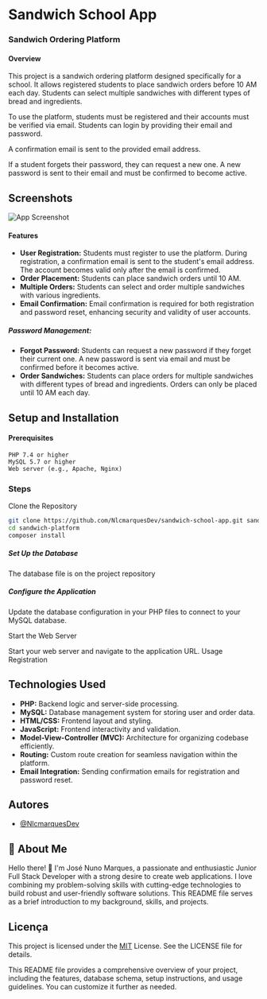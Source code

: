 # Sandwich School App

### Sandwich Ordering Platform

#### **Overview**

This project is a sandwich ordering platform designed specifically for a school. It allows registered students to place sandwich orders before 10 AM each day. Students can select multiple sandwiches with different types of bread and ingredients.

To use the platform, students must be registered and their accounts must be verified via email.
Students can login by providing their email and password.

A confirmation email is sent to the provided email address.

If a student forgets their password, they can request a new one.
A new password is sent to their email and must be confirmed to become active.

## Screenshots

![App Screenshot](https://via.placeholder.com/468x300?text=App+Screenshot+Here)

#### Features

- **User Registration:** Students must register to use the platform. During registration, a confirmation email is sent to the student's email address. The account becomes valid only after the email is confirmed.
- **Order Placement:** Students can place sandwich orders until 10 AM.
- **Multiple Orders:** Students can select and order multiple sandwiches with various ingredients.
- **Email Confirmation:** Email confirmation is required for both registration and password reset, enhancing security and validity of user accounts.

##### Password Management:

- **Forgot Password:** Students can request a new password if they forget their current one. A new password is sent via email and must be confirmed before it becomes active.
- **Order Sandwiches:** Students can place orders for multiple sandwiches with different types of bread and ingredients. Orders can only be placed until 10 AM each day.

## Setup and Installation

#### Prerequisites

    PHP 7.4 or higher
    MySQL 5.7 or higher
    Web server (e.g., Apache, Nginx)

### Steps

Clone the Repository

```bash
git clone https://github.com/NlcmarquesDev/sandwich-school-app.git sandwish-platform
cd sandwich-platform
composer install
```

##### Set Up the Database
The database file is on the project repository

##### Configure the Application

Update the database configuration in your PHP files to connect to your MySQL database.


Start the Web Server

Start your web server and navigate to the application URL.
Usage
Registration

## Technologies Used

 - **PHP:** Backend logic and server-side processing.
 - **MySQL:** Database management system for storing user and order data.
 - **HTML/CSS:** Frontend layout and styling.
 - **JavaScript:** Frontend interactivity and validation.
 - **Model-View-Controller (MVC):** Architecture for organizing codebase efficiently.
 - **Routing:** Custom route creation for seamless navigation within the platform.
 - **Email Integration:** Sending confirmation emails for registration and password reset.


## Autores

- [@NlcmarquesDev](https://github.com/NlcmarquesDev)

## 🚀 About Me

Hello there! 👋 I'm José Nuno Marques, a passionate and enthusiastic Junior Full Stack Developer with a strong desire to create web applications. I love combining my problem-solving skills with cutting-edge technologies to build robust and user-friendly software solutions. This README file serves as a brief introduction to my background, skills, and projects.

## Licença

This project is licensed under the [MIT](https://choosealicense.com/licenses/mit/) License. See the LICENSE file for details.

This README file provides a comprehensive overview of your project, including the features, database schema, setup instructions, and usage guidelines. You can customize it further as needed.
